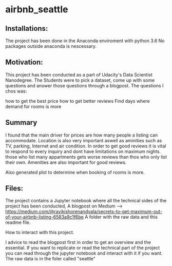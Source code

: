 # airbnb_seattle

## Installations:

The project has been done in the Anaconda enviroment with python 3.6 No packages outside anaconda is nescessary.

## Motivation:

This project has been conducted as a part of Udacity's Data Scientist Nanodegree. The Students were to pick a dataset, come up with some questions and answer those questions through a blogpost. The questions I chos was:

how to get the best price
how to get better reviews
Find days where demand for rooms is more

## Summary

I found that the main driver for prices are how many people a listing can accommodate. Location is also very important aswell as aminities such as TV, parking, Internet and air condition. In order to get good reviews it is  vital to respond to every inquiry and dont have limitations on maximum nights. those who list many appartments gets worse reviews than thos who only list their own. Amenities are also important for good reviews.

Also generated plot to determine when booking of rooms is more.  

## Files:

The project contains a Jupyter notebook where all the technical sides of the project has been conducted, A blogpost on Medium -->
https://medium.com/@ravikishorenandyala/secrets-to-get-maximum-out-of-your-airbnb-listing-6583a9c1f6be
A folder with the raw data and this readme file.

How to interact with this project.

I advice to read the blogpost first in order to get an overview and the essential. If you want to replicate or read the technical part of the project you can read through the jupyter notebook and interact with it if you want. The raw data is in the foler called "seattle"


